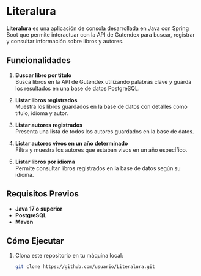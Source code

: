 # Literalura

**Literalura** es una aplicación de consola desarrollada en Java con Spring Boot que permite interactuar con la API de Gutendex para buscar, registrar y consultar información sobre libros y autores. 

## Funcionalidades
1. **Buscar libro por título**  
   Busca libros en la API de Gutendex utilizando palabras clave y guarda los resultados en una base de datos PostgreSQL.

2. **Listar libros registrados**  
   Muestra los libros guardados en la base de datos con detalles como título, idioma y autor.

3. **Listar autores registrados**  
   Presenta una lista de todos los autores guardados en la base de datos.

4. **Listar autores vivos en un año determinado**  
   Filtra y muestra los autores que estaban vivos en un año específico.

5. **Listar libros por idioma**  
   Permite consultar libros registrados en la base de datos según su idioma.

## Requisitos Previos
- **Java 17 o superior**
- **PostgreSQL**
- **Maven**

## Cómo Ejecutar
1. Clona este repositorio en tu máquina local:
   ```bash
   git clone https://github.com/usuario/Literalura.git
